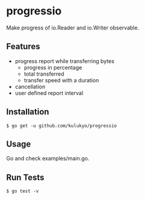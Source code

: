 # progressio
Make progress of io.Reader and io.Writer observable.

## Features
- progress report while transferring bytes
  - progress in percentage
  - total transferred
  - transfer speed with a duration
- cancellation
- user defined report interval

## Installation
```shell
$ go get -u github.com/kulukyo/progressio
```

## Usage
Go and check examples/main.go.

## Run Tests
```shell
$ go test -v
```